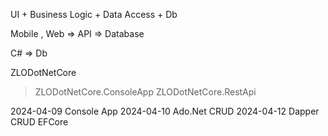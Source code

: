 UI + Business Logic	+ Data Access + Db

Mobile , Web  => API => Database

C# => Db

ZLODotNetCore
>ZLODotNetCore.ConsoleApp
>ZLODotNetCore.RestApi

2024-04-09 Console App
2024-04-10 Ado.Net CRUD
2024-04-12 Dapper CRUD
EFCore
